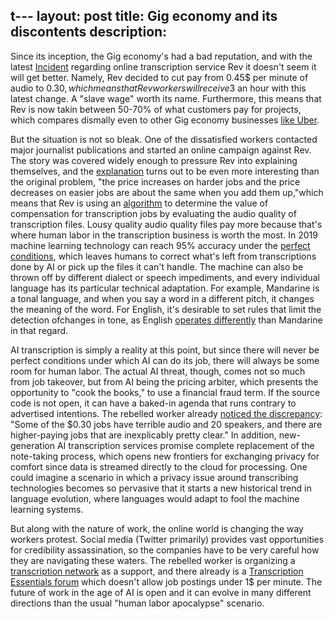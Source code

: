 t---
layout: post
title: Gig economy and its discontents
description: 
---

Since its inception, the Gig economy's had a bad reputation, and with the latest <a href="https://www.nytimes.com/2019/11/19/style/rev-transcription-workers-gig-economy.html">Incident</a> regarding online transcription service Rev it doesn't seem it will get better. Namely, Rev decided to cut pay from 0.45$ per minute of audio to 0.30$, which means that Rev workers will receive 3$ an hour with this latest change. A "slave wage" worth its name.  Furthermore, this means that Rev is now takin between 50-70% of what customers pay for projects, which compares dismally even to other Gig economy businesses <a href="https://twitter.com/nathanielpopper/status/1196873974547746816">like Uber</a>.


But the situation is not so bleak. One of the dissatisfied workers contacted major journalist publications and started an online campaign against Rev. The story was covered widely enough to pressure Rev into explaining themselves, and the <a href="https://gizmodo.com/rev-ceo-we-got-a-few-things-wrong-1839871943">explanation</a> turns out to be even more interesting than the original problem, "the price increases on harder jobs and the price decreases on easier jobs are about the same when you add them up,"which means that Rev is using an <a href="https://www.fastcompany.com/90429522/yet-another-gig-company-is-changing-the-rules-for-workers">algorithm</a> to determine the value of compensation for transcription jobs by evaluating the audio quality of transcription files. Lousy quality audio quality files pay more because that's where human labor in the transcription business is worth the most. In 2019 machine learning technology can reach 95% accuracy under the <a href="https://www.nytimes.com/2019/10/02/technology/automatic-speech-transcription-ai.html">perfect conditions</a>, which leaves humans to correct what's left from transcriptions done by AI or pick up the files it can't handle. The machine can also be thrown off by different dialect or speech impediments, and every individual language has its particular technical adaptation. For example, Mandarine is a tonal language, and when you say a word in a different pitch, it changes the meaning of the word. For English, it's desirable to set rules that limit the detection ofchanges in tone, as English <a href="https://medium.com/s-c-a-l-e/how-baidu-mastered-mandarin-with-deep-learning-and-lots-of-data-1d94032564a5">operates differently</a> than Mandarine in that regard.


AI transcription is simply a reality at this point, but since there will never be perfect conditions under which AI can do its job, there will always be some room for human labor. The actual AI threat, though, comes not so much from job takeover, but from AI being the pricing arbiter, which presents the opportunity to "cook the books," to use a financial fraud term. If the source code is not open, it can have a baked-in agenda that runs contrary to advertised intentions. The rebelled worker already <a href="https://medium.com/s-c-a-l-e/how-baidu-mastered-mandarin-with-deep-learning-and-lots-of-data-1d94032564a5">noticed the discrepancy</a>: "Some of the $0.30 jobs have terrible audio and 20 speakers, and there are higher-paying jobs that are inexplicably pretty clear." In addition, new-generation AI transcription services promise complete replacement of the note-taking process, which opens new frontiers for exchanging privacy for comfort since data is streamed directly to the cloud for processing. One could imagine a scenario in which a privacy issue around transcribing technologies becomes so pervasive that it starts a new historical trend in language evolution, where languages would adapt to fool the machine learning systems. 

But along with the nature of work, the online world is changing the way workers protest. Social media (Twitter primarily) provides vast opportunities for credibility assassination, so the companies have to be very careful how they are navigating these waters. The rebelled worker is organizing a <a href="https://transcription.network/login">transcription network</a> as a support, and there already is a <a href="https://www.transcriptionessentials.com/index.php">Transcription Essentials forum</a> which doesn't allow job postings under 1$ per minute. The future of work in the age of AI is open and it can evolve in many different directions than the usual "human labor apocalypse" scenario. 














